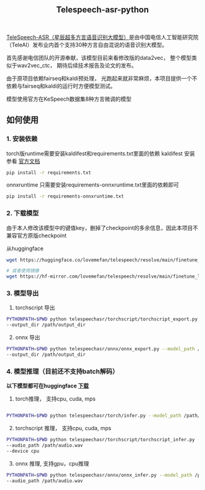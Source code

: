 <br/>
<h2 align="center">Telespeech-asr-python</h2>
<br/>


[TeleSpeech-ASR（星辰超多方言语音识别大模型）](https://github.com/Tele-AI/TeleSpeech-ASR)是由中国电信人工智能研究院（TeleAI）发布业内首个支持30种方言自由混说的语音识别大模型。

首先感谢电信团队的开源奉献，该模型目前来看修改版的data2vec， 整个模型类似于wav2vec_ctc， 期待后续技术报告及论文的发布。

由于原项目依赖fairseq和kaldi预处理， 光跑起来就非常麻烦，本项目提供一个不依赖与fairseq和kaldi的运行时方便模型测试。

模型使用官方在KeSpeech数据集8种方言微调的模型

## 如何使用

### 1. 安装依赖

torch版runtime需要安装kaldifest和requirements.txt里面的依赖
kaldifest 安装参看 [官方文档](https://github.com/csukuangfj/kaldifeat)

```bash
pip install -r requirements.txt
```


onnxruntime 只需要安装requirements-onnxruntime.txt里面的依赖即可
```bash
pip install -r requirements-onnxruntime.txt
```


### 2. 下载模型

由于本人修改该模型中的键值key，删掉了checkpoint的多余信息，因此本项目不兼容官方原版checkpoint

从huggingface
```bash
wget https://huggingface.co/lovemefan/telespeech/resolve/main/finetune_large_kespeech.pt?download=true -O finetune_large_kespeech.pt

# 或者使用镜像
wget https://hf-mirror.com/lovemefan/telespeech/resolve/main/finetune_large_kespeech.pt?download=true -O finetune_large_kespeech.pt
```

### 3. 模型导出

1. torchscript 导出

```bash
PYTHONPATH=$PWD python telespeechasr/torchscript/torchscript_export.py --model_path /path/torch_checkpoint.pt \
--output_dir /path/output_dir
```
2. onnx 导出

```bash
PYTHONPATH=$PWD python telespeechasr/onnx/onnx_export.py --model_path /path/torch_checkpoint.pt
--output_dir /path/output_dir
```

### 4. 模型推理（目前还不支持batch解码）

**以下模型都可在huggingface [下载](https://huggingface.co/lovemefan/telespeech/tree/main)**

1. torch推理， 支持cpu, cuda, mps
```bash

PYTHONPATH=$PWD python telespeechasr/torch/infer.py --model_path /path/finetune_large_kespeech.pt --audio_path /path/audio.wav
```
2. torchscript 推理， 支持cpu, cuda, mps

```bash
PYTHONPATH=$PWD python telespeechasr/torchscript/torchscript_infer.py --model_path /path/model_export_torchscript.pt
--audio_path /path/audio.wav
--device cpu
```

3. onnx 推理, 支持gpu，cpu推理
```bash
PYTHONPATH=$PWD python telespeechasr/onnx/onnx_infer.py --model_path /path/model_export.onnx
--audio_path /path/audio.wav
```

